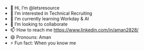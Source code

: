 - 👋 Hi, I’m @letsresource
- 👀 I’m interested in Technical Recruiting
- 🌱 I’m currently learning Workday & AI
- 💞️ I’m looking to collaborate
- 📫 How to reach me https://www.linkedin.com/in/aman2828/
- 😄 Pronouns: Aman
- ⚡ Fun fact: When you know me

<!---
letsresource/letsresource is a ✨ special ✨ repository because its `README.md` (this file) appears on your GitHub profile.
You can click the Preview link to take a look at your changes.
--->
